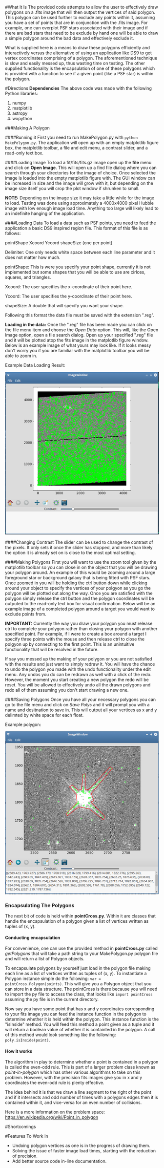 #What It Is
The provided code attempts to allow the user to effectively draw polygons on a .fits image that will then output the vertices of said polygon.  This polygon can be used further to exclude any points within it, assuming you have a set of points that are in conjunction with the .fits image.  For example, one can overplot PSF stars  associated with their image and if there are bad stars that need to be exclude by hand one will be able to draw a simple polygon around the bad data and effectively exclude it.

What is supplied here is a means to draw these polygons efficiently and interactively versus the alternative of using an application like DS9 to get vertex coordinates comprising of a polygon.  The aforementioned technique is slow and easily messed up, thus wasting time on testing.  The other supplied functionality is the encapsulation of one of these polygons which is provided with a function to see if a given point (like a PSF star) is within the polygon.

#Directions
**Dependencies**
The above code was made with the following Python libraries:
1. numpy
2. matplotlib
3. astropy
4. wxpython

###Making A Polygon

####Running it
First you need to run MakePolygon.py with `python MakePolygon.py`.  The application will open up with an empty matplotlib figure box, the matplotlib toolbar, a file and edit menu, a contrast slider, and a read-only text box.

####Loading Image
To load a fit/fits/fits.gz image open up the **file** menu and click on **Open Image**.  This will open up a find file dialog where you can search through your directories for the image of choice.  Once selected the image is loaded into the empty matplotlib figure with.  The GUI window can be increased in size and the image will grow with it, but depending on the image size itself you will crop the plot window if shrunken to small.

**NOTE:** Depending on the image size it may take a little while for the image to load.  Testing was done using approximately a 4000x4000 pixel Hubble image with low enough image load time.  Anything too large will likely lead to an indefinite hanging of the application.

####Loading Data
To load a data such as PSF points, you need to feed the application a basic DS9 inspired region file.  This format of this file is as follows:

pointShape  Xcoord  Ycoord  shapeSize (one per point)

Delimiter: One only needs white space between each line parameter and it does not matter how much.

pointShape: This is were you specify your point shape, currently it is not implemented but some shapes that you will be able to use are cirlces, squares, and triangles.

Xcoord: The user specifies the x-coordinate of their point here.

Ycoord: The user specifies the y-coordinate of their point here.

shapeSize: A double that will specify you want your shape.

Following this format the data file must be saved with the extension ".reg".

**Loading in the data:** Once the ".reg" file has been made you can click on the file menu item and choose the *Open Data* option.  This will, like the Open Image option, open a file search dialog.  Open up your specified ".reg" file and it will be plotted atop the fits image in the matplotlib figure window.  Below is an example image of what yours may look like.  If it looks messy don't worry you if you are familiar with the matplotlib toolbar you will be able to zoom in.

Example Data Loading Result:

![alt text](https://github.com/tristan3214/fits-polygon-exclusion/blob/master/data_ex.png)

####Changing Contrast
The slider can be used to change the contrast of the pixels.  It only sets it once the slider has stopped, and more than likely the option it is already set on is close to the most optimal setting.

####Making Polygons
First you will want to use the zoom tool given by the matplotlib toolbar so you can close in on the object that you will be drawing your polygon around.  An example of this would be zooming around a large foreground star or background galaxy that is being fitted with PSF stars.  Once zoomed in you will be holding the ctrl button down while clicking around your object to specify the vertices of your polgyon as you go the polygon will be plotted out along the way.  Once you are satisfied with the polygon simply release the ctrl button and the polygon coordinates will be outputed to the read-only text box for visual confirmation.  Below will be an example image of a completed polygon around a target you would want to exclude points from. 

**IMPORTANT:** Currently the way you draw your polygon you must release ctrl to complete your polygon rather than closing your polygon with another specified point.  For example, if I were to create a box around a target I specify three points with the mouse and then release ctrl to close the polgyon up by connecting to the first point.  This is an unintuitive functionality that will be resolved in the future.

If say you messed up the making of your polygon or you are not satisfied with the results and just want to simply redraw it.  You will have the chance to undo the polygon you made with the undo functionality under the edit menu.  Any undos you do can be redrawn as well with a click of the redo.  However, the moment you start creating a new polygon the redo will be reset.  You will be allowed to effectively undo all the drawn polygons and redo all of them assuming you don't start drawing a new one.

####Saving Polygons
Once you have all your necessary polygons you can go to the file menu and click on *Save Polys* and it will prompt you with a name and desitnation to save in.  This will output all your vertices as x and y delimted by white space for each float.

Example polygon:

![alt text](https://github.com/tristan3214/fits-polygon-exclusion/blob/master/polygon_ex.png)

### Encapsulating The Polygons
The next bit of code is held within **pointCross.py**.  Within it are classes that handle the encapsulation of a polygon given a list of vertices written as tuples of (x, y).

#### Conducting encapsulation
For convenience, one can use the provided method in **pointCross.py** called *getPolygons* that will take a path string to your MakePolygon.py polygon file and will return a list of Polygon objects.  

To encapsulate polygons by yourself just load in the polygon file making each line as a list of vertices written as tuples of (x, y).  To instantiate a Polygon instance simple do the following: `var = pointCross.Polygon(points)`.  This will give you a Polygon object that you can store in a data structure.  The pointCross is there because you will need to import the py file to access the class, that looks like `import pointCross` assuming the py file is in the current directory.

Now say you have some point that has x and y coordinates corresponding to your fits image you can feed the instance function in the polygon to determine whether it is held within the polygon.  This instance function is the "isInside" method.  You will feed this method a point given as a tuple and it will return a boolean value of whether it is containted in the polygon.  A call of this method would look something like the following: `poly.isInside(point)`.  

#### How it works
The algorithm in play to determine whether a point is contained in a polygon is called the even-odd rule.  This is part of a larger problem class known as *point-in-polygon* which has other various algorithms to take on this problem.  However, with the precision fits images give you in x and y coordinates the even-odd rule is plenty effective.

The idea behind it is that we draw a line segment to the right of the point and if it intersects and odd number of times with a polygons edges then it is contained within it, and vice-versa for an even number of collisions.

Here is a more information on the problem space: <https://en.wikipedia.org/wiki/Point_in_polygon>

#Shortcomings



#Features To Work In
* Undoing polygon vertices as one is in the progress of drawing them.
* Solving the issue of faster image load times, starting with the reduction of precision.
* Add better source code in-line documentation.



